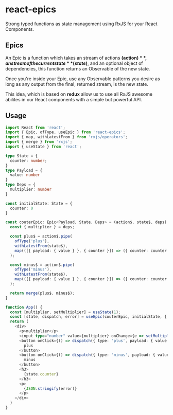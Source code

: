 # react-epics
Strong typed functions as state management using RxJS for your React Components.

## Epics

An Epic is a function which takes an stream of actions **(action$)**, an stream of the current state **(state$)**, and an optional object of dependencies, this function returns an Observable of the new state.

Once you're inside your Epic, use any Observable patterns you desire as long as any output from the final, returned stream, is the new state.

This idea, which is based on **redux** allow us to use all RxJS awesome abilites in our React components with a simple but powerful API.

## Usage

```ts
import React from 'react';
import { Epic, ofType, useEpic } from 'react-epics';
import { map, withLatestFrom } from 'rxjs/operators';
import { merge } from 'rxjs';
import { useState } from 'react';

type State = {
  counter: number;
}
type Payload = {
  value: number
}
type Deps = {
  multiplier: number
}

const initialState: State = {
  counter: 0
}

const couterEpic: Epic<Payload, State, Deps> = (action$, state$, deps) => {
  const { multiplier } = deps;

  const plus$ = action$.pipe(
    ofType('plus'),
    withLatestFrom(state$),
    map(([{ payload: { value } }, { counter }]) => ({ counter: counter + (value * multiplier) }))
  );

  const minus$ = action$.pipe(
    ofType('minus'),
    withLatestFrom(state$),
    map(([{ payload: { value } }, { counter }]) => ({ counter: counter - (value * multiplier) }))
  );

  return merge(plus$, minus$);
}

function App() {
  const [multiplier, setMultiplier] = useState(1);
  const [state, dispatch, error] = useEpic(couterEpic, initialState, { multiplier });
  return (
    <div>
      <p>multiplier</p>
      <input type="number" value={multiplier} onChange={e => setMultiplier(Number(e.target.value))} />
      <button onClick={() => dispatch({ type: 'plus', payload: { value: 1 } })}>
        plus
      </button>
      <button onClick={() => dispatch({ type: 'minus', payload: { value: 1 } })}>
        minus
      </button>
      <h3>
        {state.counter}
      </h3>
      <p>
        {JSON.stringify(error)}
      </p>
    </div>
  )
}


```